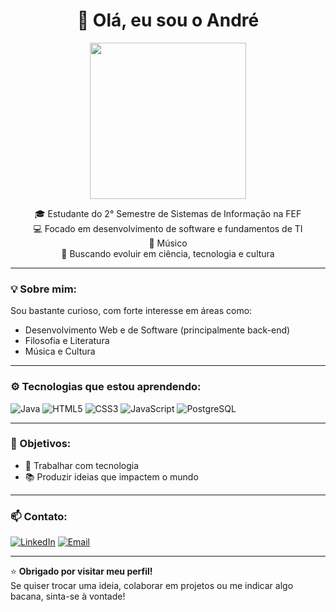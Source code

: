 <h1 align="center">👋 Olá, eu sou o André</h1>
<p align="center">
  <img src="https://media2.giphy.com/media/v1.Y2lkPTc5MGI3NjExZmZkeWdkcG93MGVyZXNiYnV6Y214d2x4eWlwZWVxd2R5dzFraXRxdSZlcD12MV9pbnRlcm5hbF9naWZfYnlfaWQmY3Q9Zw/fmkYSBlJt3XjNF6p9c/giphy.gif" style="width: 250px;">
</p>
<p align="center">
  🎓 Estudante do 2° Semestre de Sistemas de Informação na FEF <br>
  💻 Focado em desenvolvimento de software e fundamentos de TI <br>
  🎵 Músico <br>
  🚀 Buscando evoluir em ciência, tecnologia e cultura
</p>

---

### 💡 Sobre mim:

Sou bastante curioso, com forte interesse em áreas como:
- Desenvolvimento Web e de Software (principalmente back-end)
- Filosofia e Literatura
- Música e Cultura

---

### ⚙️ Tecnologias que estou aprendendo:

![Java](https://img.shields.io/badge/Java-ED8B00?style=for-the-badge&logo=java&logoColor=white)
![HTML5](https://img.shields.io/badge/HTML5-E34F26?style=for-the-badge&logo=html5&logoColor=white)
![CSS3](https://img.shields.io/badge/CSS3-1572B6?style=for-the-badge&logo=css3&logoColor=white)
![JavaScript](https://img.shields.io/badge/JavaScript-F7DF1E?logo=javascript&logoColor=black&style=for-the-badge)
![PostgreSQL](https://img.shields.io/badge/PostgreSQL-316192?logo=postgresql&logoColor=white&style=for-the-badge)

---

### 🎯 Objetivos:

- 💼 Trabalhar com tecnologia
- 📚 Produzir ideias que impactem o mundo

---

### 📫 Contato:

[![LinkedIn](https://img.shields.io/badge/LinkedIn-blue?style=flat&logo=linkedin&logoColor=white)](https://linkedin.com/in/andreeliasgv)
[![Email](https://img.shields.io/badge/Gmail-red?style=flat&logo=gmail&logoColor=white)](mailto:andrevila2016@hotmail.com)

---

⭐ **Obrigado por visitar meu perfil!**  
Se quiser trocar uma ideia, colaborar em projetos ou me indicar algo bacana, sinta-se à vontade!
